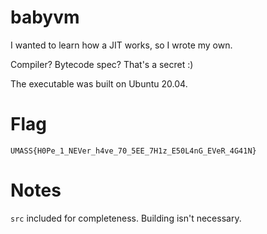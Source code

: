 # babyvm

I wanted to learn how a JIT works, so I wrote my own.

Compiler? Bytecode spec? That's a secret :)

The executable was built on Ubuntu 20.04.

# Flag

`UMASS{H0Pe_1_NEVer_h4ve_70_5EE_7H1z_E50L4nG_EVeR_4G41N}`

# Notes

`src` included for completeness. Building isn't necessary.
